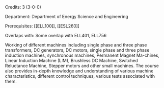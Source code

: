 Credits: 3 (3-0-0)

Department: Department of Energy Science and Engineering

Prerequisites: [[ELL100]], [[ESL260]]

Overlaps with: Some overlap with ELL401, ELL756

Working of different machines including single phase and three phase transformers, DC generators, DC motors, single phase and three phase induction machines, synchronous machines, Permanent Magnet Ma-chines, Linear Induction Machine (LIM), Brushless DC Machine, Switched Reluctance Machine, Stepper motors and other small machines. The course also provides in-depth knowledge and understanding of various machine characteristics, different control techniques, various tests associated with them.